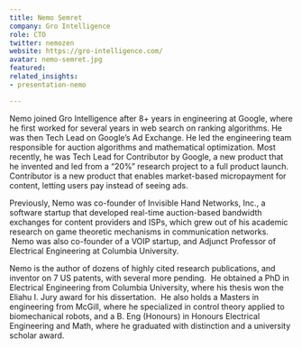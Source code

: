 ```yaml
---
title: Nemo Semret
company: Gro Intelligence
role: CTO
twitter: nemozen
website: https://gro-intelligence.com/
avatar: nemo-semret.jpg
featured:
related_insights:
- presentation-nemo

---
```

Nemo joined Gro Intelligence after 8+ years in engineering at Google, where he first worked for several years in web search on ranking algorithms. He was then Tech Lead on Google’s Ad Exchange. He led the engineering team responsible for auction algorithms and mathematical optimization. Most recently, he was Tech Lead for Contributor by Google, a new product that he invented and led from a “20%” research project to a full product launch. Contributor is a new product that enables market-based micropayment for content, letting users pay instead of seeing ads. 

Previously, Nemo was co-founder of Invisible Hand Networks, Inc., a software startup that developed real-time auction-based bandwidth exchanges for content providers and ISPs, which grew out of his academic research on game theoretic mechanisms in communication networks.  Nemo was also co-founder of a VOIP startup, and Adjunct Professor of Electrical Engineering at Columbia University.

Nemo is the author of dozens of highly cited research publications, and inventor on 7 US patents, with several more pending.  He obtained a PhD in Electrical Engineering from Columbia University, where his thesis won the Eliahu I. Jury award for his dissertation.  He also holds a Masters in engineering from McGill, where he specialized in control theory applied to biomechanical robots, and a B. Eng (Honours) in Honours Electrical Engineering and Math, where he graduated with distinction and a university scholar award.  
